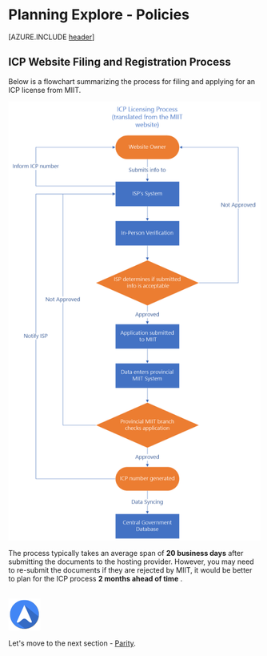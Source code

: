 <properties
	pageTitle="Global Customer Playbook planning-explore-policies "
	description="Global Customer Playbook planning-explore-policies"
	services="global-customer-playbook"
	documentationCenter=""
	authors="jtong"
	manager="edwinc"
	editor=""
	tags="global-customer-playbook"/>

<tags
	ms.service="migration-lifecycle-planning"
	ms.workload=""
	ms.tgt_pltfrm=""
	ms.devlang="na"
	ms.topic="article"
	ms.date="11/21/2016"
	wacn.date="11/21/2016"
	wacn.lang="en"
	ms.author="jtong"/>


# Planning Explore - Policies

[AZURE.INCLUDE [header](../../../include/planning-explore.md)]


## ICP Website Filing and Registration Process

Below is a flowchart summarizing the process for filing and applying for an ICP license from MIIT.

![img](../../media/icp-process.png)

The process typically takes an average span of **20 business days** after submitting the documents to the hosting provider. However, you may need to re-submit the documents if they are rejected by MIIT, it would be better to plan for the ICP process **2 months ahead of time** .
</br>
</br>

![navigation](../../media/navigation.png)

Let's move to the next section - [Parity](/solutions/global-customer/planning/explore/parity/).
